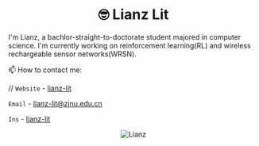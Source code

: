 <p align="center"> <h1 align="center"> 🤓 Lianz  Lit</h1> </p>
<p align="center">
<a href="https://lianz-lit.github.io/" target="_blank"></a>
</p>

I'm Lianz, a bachlor-straight-to-doctorate student majored in computer science. 
I'm currently working on reinforcement learning(RL) and wireless rechargeable sensor networks(WRSN).

📫 How to contact me: 

// `Website` - [lianz-lit](https://sourl.cn/86nVBD)

`Email` - [lianz-lit@zjnu.edu.cn](https://mail.163.com/)

`Ins` - [lianz-lit](https://www.instagram.com/lianzlit/)

<p align="center">
	<img src=https://github-readme-stats.vercel.app/api?username=lianz-lit&show_icons=true alt=Lianz />
</p>
